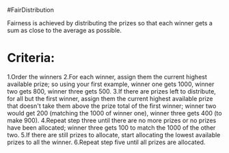 #FairDistribution

Fairness is achieved by distributing the prizes so that each winner gets a sum as close to the average as possible.

Criteria:
=============

1.Order the winners
2.For each winner, assign them the current highest available prize; so using your first example, winner one gets 1000, winner two gets 800, winner three gets 500.
3.If there are prizes left to distribute, for all but the first winner, assign them the current highest available prize that doesn't take them above the prize total of the first winner; winner two would get 200 (matching the 1000 of winner one), winner three gets 400 (to make 900).
4.Repeat step three until there are no more prizes or no prizes have been allocated; winner three gets 100 to match the 1000 of the other two.
5.If there are still prizes to allocate,  start allocating the lowest available prizes to all the winner.
6.Repeat step five until all prizes are allocated.